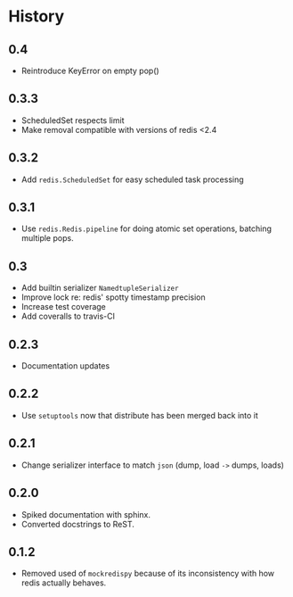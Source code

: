 # History

## 0.4

- Reintroduce KeyError on empty pop()

## 0.3.3

- ScheduledSet respects limit
- Make removal compatible with versions of redis <2.4

## 0.3.2

- Add `redis.ScheduledSet` for easy scheduled task processing

## 0.3.1

- Use `redis.Redis.pipeline` for doing atomic set operations, batching multiple
  pops.

## 0.3

- Add builtin serializer `NamedtupleSerializer`
- Improve lock re: redis' spotty timestamp precision
- Increase test coverage
- Add coveralls to travis-CI

## 0.2.3

- Documentation updates

## 0.2.2

- Use `setuptools` now that distribute has been merged back into it

## 0.2.1

- Change serializer interface to match `json` (dump, load `->` dumps, loads)

## 0.2.0

- Spiked documentation with sphinx.
- Converted docstrings to ReST.

## 0.1.2

- Removed used of `mockredispy` because of its inconsistency with how redis
  actually behaves.

